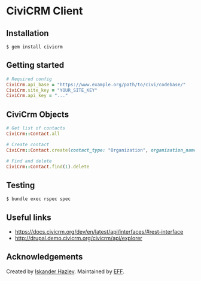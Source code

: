 # CiviCRM Client

## Installation

```
$ gem install civicrm
```

## Getting started

```ruby
# Required config
CiviCrm.api_base = "https://www.example.org/path/to/civi/codebase/"
CiviCrm.site_key = "YOUR_SITE_KEY"
CiviCrm.api_key = "..."
```

## CiviCrm Objects

```ruby
# Get list of contacts
CiviCrm::Contact.all

# Create contact
CiviCrm::Contact.create(contact_type: "Organization", organization_name: "test")

# Find and delete
CiviCrm::Contact.find(1).delete
```

## Testing

```
$ bundle exec rspec spec
```

## Useful links

* https://docs.civicrm.org/dev/en/latest/api/interfaces/#rest-interface
* http://drupal.demo.civicrm.org/civicrm/api/explorer

## Acknowledgements

Created by [Iskander Haziev](https://github.com/gvalmon). Maintained by [EFF](https://www.eff.org/).
